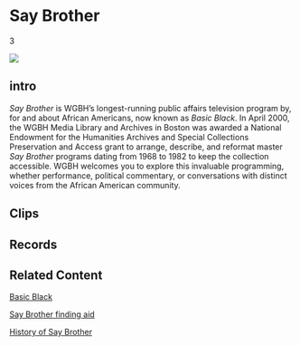 # Say Brother

3

![](https://s3.amazonaws.com/openvault.wgbh.org/special_collections/say_brother/say_brother.png)

## intro

*Say Brother* is WGBH’s longest-running public affairs television program by, for 
and about African Americans, now known as *Basic Black*. In April 2000, the WGBH 
Media Library and Archives in Boston was awarded a National Endowment for the 
Humanities Archives and Special Collections Preservation and Access grant to 
arrange, describe, and reformat master *Say Brother* programs dating from 1968 to 
1982 to keep the collection accessible. WGBH welcomes you to explore this 
invaluable programming, whether performance, political commentary, or 
conversations with distinct voices from the African American community.

## Clips

[](http://localhost:3000/catalog?f[special_collection_tags][]=sb_clip)

## Records

[](http://localhost:3000/catalog?f[special_collection_tags][]=sb_record)

## Related Content

[Basic Black](http://www.wgbh.org/basicblack)

[Say Brother finding aid](http://main.wgbh.org/saybrother/)

[History of Say Brother](http://main.wgbh.org/saybrother/history.html)
